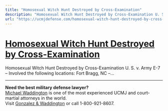 ```yaml
---
title: "Homosexual Witch Hunt Destroyed by Cross-Examination"
description: "Homosexual Witch Hunt Destroyed by Cross-Examination U. S. v. Army E-7 – Involved the following locations: Fort Bragg, NC –..."
url: "https://ucmjdefense.com/homosexual-witch-hunt-destroyed-by-cross-examination"
---
```


# [Homosexual Witch Hunt Destroyed by Cross-Examination](https://ucmjdefense.com/homosexual-witch-hunt-destroyed-by-cross-examination)

Homosexual Witch Hunt Destroyed by Cross-Examination U. S. v. Army E-7 – Involved the following locations: Fort Bragg, NC –...

---

**Need the best military defense lawyer?**  
[Michael Waddington](https://ucmjdefense.com/attorneys/michael-stewart-waddington-partner.html) is one of the most experienced UCMJ and court-martial attorneys in the world.  
Visit [Gonzalez & Waddington](https://ucmjdefense.com) or call 1-800-921-8607.
